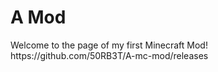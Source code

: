 <h1>A Mod</h1>
Welcome to the page of my first Minecraft Mod!
<br >
https://github.com/50RB3T/A-mc-mod/releases
